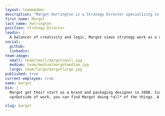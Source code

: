 ```yaml
---
layout: teammember
description: "Margot Harrington is a Strategy Director specializing in strategy and design at ThinkShout, a full service digital agency and B-Corp that specializes in nonprofit tech, digital strategy, website development, accessible design, and brand work."
first_name: Margot
last_name: Harrington
position: Strategy Director
leadin: |
  A balancer of creativity and logic, Margot views strategy work as a natural extension of their deep experience in design, tech, art, and activism.    
social:
  github:
  linkedin:
team-image:
  small: team/small/margotsmall.jpg
  medium: team/medium/margotmedium.jpg
  large: team/large/margotlarge.jpg
published: true
current-employee: true
name: margot
bio: |
  Margot got their start as a brand and packaging designer in 2008. Since then, their path has criss-crossed through a variety of spaces in and out of the tech world—content strategy, art direction, ecommerce design, retail merchandising, interior design, and art with non-profits, mission-based businesses, and creative organizations. Margot has even gained experience in higher ed as an Adjunct Professor in the web design department at DePaul University in Chicago.  
  <p>Outside of work, you can find Margot doing *all* of the things. A detailed—but non-exhaustive list—includes: rollerskating, painting, printmaking, making awesome gluten-free food, mushroom hunting, dancing, traveling, hanging out with their friends and, equally important, hanging out with their friends’ pets.

slug: margot
---
```

